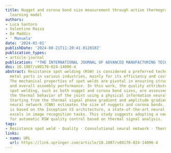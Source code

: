 ```yaml
---
title: Nugget and corona bond size measurement through active thermography and transfer
  learning model
authors:
- Luca Santoro
- Valentino Razza
- De Maddis
- ' Manuela'
date: '2024-01-01'
publishDate: '2024-08-21T11:20:41.012818Z'
publication_types:
- article-journal
publication: '*THE INTERNATIONAL JOURNAL OF ADVANCED MANUFACTURING TECHNOLOGY*'
doi: 10.1007/s00170-024-14096-4
abstract: Resistance spot welding (RSW) is considered a preferred technique for joining
  metal parts in various industries, mainly for its efficiency and cost-effectiveness.
  The mechanical properties of spot welds are pivotal in ensuring structural integrity
  and overall assembly performance. In this work, the quality attributes of resistance
  spot welding, such as both nugget and corona bond sizes, are assessed by analyzing
  the thermal behavior of the joint using a physical information neural network (PINN).
  Starting from the thermal signal phase gradient and amplitude gradient maps, a convolutional
  neural network (CNN) estimates the size of nuggets and corona bonds. The CNN architecture
  is based on the Inception V3 architecture, a state-of-the-art neural network that
  excels in image recognition tasks. This study suggests adopting a new methodology
  for automatic RSW quality control based on thermal signal analysis.
tags:
- Resistance spot weld · Quality · Convolutional neural network · Thermography · Welding
links:
- name: URL
  url: https://link.springer.com/article/10.1007/s00170-024-14096-4
---
```

